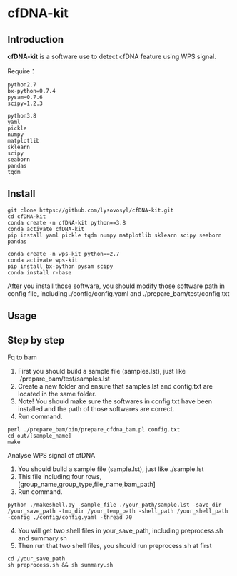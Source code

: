 cfDNA-kit
=======================================

Introduction
------------
**cfDNA-kit** is a software use to detect cfDNA feature using WPS signal.

Require：
```angular2html
python2.7
bx-python=0.7.4
pysam=0.7.6
scipy=1.2.3
```

```angular2html
python3.8
yaml
pickle
numpy
matplotlib
sklearn
scipy
seaborn
pandas
tqdm
```

Install
------------
```
git clone https://github.com/lysovosyl/cfDNA-kit.git
cd cfDNA-kit
conda create -n cfDNA-kit python==3.8
conda activate cfDNA-kit
pip install yaml pickle tqdm numpy matplotlib sklearn scipy seaborn pandas

conda create -n wps-kit python==2.7
conda activate wps-kit
pip install bx-python pysam scipy
conda install r-base
```
After you install those software, you should modify those software path in config file, including ./config/config.yaml and ./prepare_bam/test/config.txt

Usage
------------

Step by step
-----------------
Fq to bam

1. First you should build a sample file (samples.lst), just like ./prepare_bam/test/samples.lst 
2. Create a new folder and ensure that samples.lst and config.txt are located in the same folder.
3. Note! You should make sure the softwares in config.txt have been installed and the path of those softwares are correct.
3. Run command.
```
perl ./prepare_bam/bin/prepare_cfdna_bam.pl config.txt
cd out/[sample_name]
make
```
Analyse WPS signal of cfDNA
1. You should build a sample file (sample.lst), just like ./sample.lst
2. This file including four rows, [group_name,group_type,file_name,bam_path]
3. Run command.
```
python ./makeshell.py -sample_file ./your_path/sample.lst -save_dir /your_save_path -tmp_dir /your_temp_path -shell_path /your_shell_path -config ./config/config.yaml -thread 70
```
4. You will get two shell files in your_save_path, including preprocess.sh and summary.sh
5. Then run that two shell files, you should run preprocess.sh at first
```angular2html
cd /your_save_path
sh preprocess.sh && sh summary.sh
```
